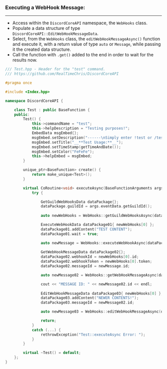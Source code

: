 ### **Executing a WebHook Message:**
---
- Access within the `DiscordCoreAPI` namespace, the `WebHooks` class.
- Populate a data structure of type `DiscordCoreAPI::EditWebHookMessageData`.
- Select, from the `WebHooks` class, the `editWebHookMessageAsync()` function and execute it, with a return value of type `auto` or `Message`, while passing it the created data structure.
- Call the function with `.get()` added to the end in order to wait for the results now.

```cpp
/// Test.hpp - Header for the "test" command.
/// https://github.com/RealTimeChris/DiscordCoreAPI

#pragma once

#include <Index.hpp>

namespace DiscordCoreAPI {

	class Test : public BaseFunction {
	public:
		Test() {
			this->commandName = "test";
			this->helpDescription = "Testing purposes!";
			EmbedData msgEmbed{};
			msgEmbed.setDescription("------\nSimply enter !test or /test!\n------");
			msgEmbed.setTitle("__**Test Usage:**__");
			msgEmbed.setTimeStamp(getTimeAndDate());
			msgEmbed.setColor("FeFeFe");
			this->helpEmbed = msgEmbed;
		}

		unique_ptr<BaseFunction> create() {
			return make_unique<Test>();
		}

		virtual CoRoutine<void> executeAsync(BaseFunctionArguments args) {
			try {

				GetGuildWebHooksData dataPackage{};
				dataPackage.guildId = args.eventData.getGuildId();
 
				auto newWebHooks = WebHooks::getGuildWebHooksAsync(dataPackage).get();

				ExecuteWebHookData dataPackage01{ newWebHooks[0] };
				dataPackage01.addContent("TEST CONTENT");
				dataPackage01.wait = true;

				auto newMessage = WebHooks::executeWebHookAsync(dataPackage01).get();
				
				GetWebHookMessageData dataPackage02{};
				dataPackage02.webhookId = newWebHooks[0].id;
				dataPackage02.webhookToken = newWebHooks[0].token;
				dataPackage02.messageId = newMessage.id;

				auto newMessage02 = WebHooks::getWebHookMessageAsync(dataPackage02).get();

				cout << "MESSAGE ID: " << newMessage02.id << endl;
				
				EditWebHookMessageData dataPackage03{ newWebHooks[0] };
				dataPackage03.addContent("NEWER CONTENTS!");
				dataPackage03.messageId = newMessage02.id;

				auto newMessage03 = WebHooks::editWebHookMessageAsync(dataPackage03).get();

				return;
			}
			catch (...) {
				rethrowException("Test::executeAsync Error: ");
			}
		}

		virtual ~Test() = default;
	};
}
```
